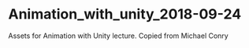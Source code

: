 # Animation_with_unity_2018-09-24
Assets for Animation with Unity lecture. Copied from Michael Conry
